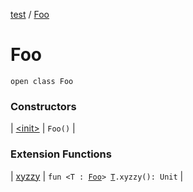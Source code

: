 [test](../index.md) / [Foo](./index.md)

# Foo

`open class Foo`

### Constructors

| [&lt;init&gt;](-init-.md) | `Foo()` |

### Extension Functions

| [xyzzy](../xyzzy.md) | `fun <T : `[`Foo`](./index.md)`> `[`T`](../xyzzy.md#T)`.xyzzy(): Unit` |

